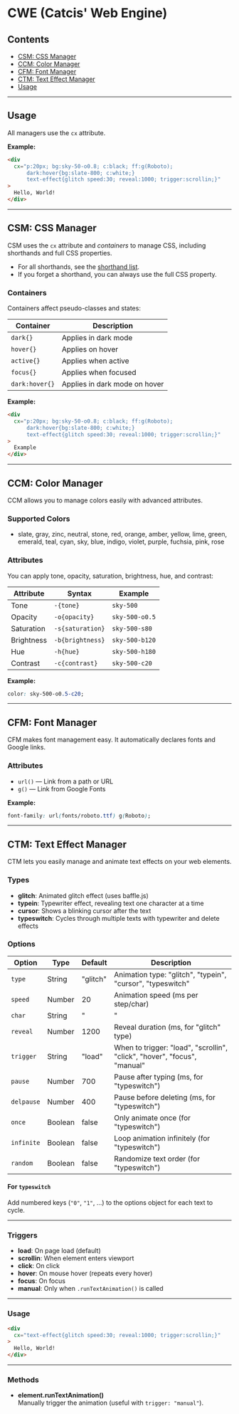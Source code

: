 # CWE (Catcis' Web Engine)

## Contents

- [CSM: CSS Manager](#csm-css-manager)
- [CCM: Color Manager](#ccm-color-manager)
- [CFM: Font Manager](#cfm-font-manager)
- [CTM: Text Effect Manager](#ctm-text-effect-manager)
- [Usage](#usage)

---

## Usage

All managers use the `cx` attribute.

**Example:**

```html
<div
  cx="p:20px; bg:sky-50-o0.8; c:black; ff:g(Roboto);
      dark:hover{bg:slate-800; c:white;}
      text-effect{glitch speed:30; reveal:1000; trigger:scrollin;}"
>
  Hello, World!
</div>
```

---

## CSM: CSS Manager

CSM uses the `cx` attribute and *containers* to manage CSS, including shorthands and full CSS properties.

- For all shorthands, see the [shorthand list](/shorthands.txt).
- If you forget a shorthand, you can always use the full CSS property.

### Containers

Containers affect pseudo-classes and states:

| Container      | Description                                 |
|----------------|---------------------------------------------|
| `dark{}`       | Applies in dark mode                        |
| `hover{}`      | Applies on hover                            |
| `active{}`     | Applies when active                         |
| `focus{}`      | Applies when focused                        |
| `dark:hover{}` | Applies in dark mode on hover               |

**Example:**

```html
<div
  cx="p:20px; bg:sky-50-o0.8; c:black; ff:g(Roboto);
      dark:hover{bg:slate-800; c:white;}
      text-effect{glitch speed:30; reveal:1000; trigger:scrollin;}"
>
  Example
</div>
```

---

## CCM: Color Manager

CCM allows you to manage colors easily with advanced attributes.

### Supported Colors

- slate, gray, zinc, neutral, stone, red, orange, amber, yellow, lime, green, emerald, teal, cyan, sky, blue, indigo, violet, purple, fuchsia, pink, rose

### Attributes

You can apply tone, opacity, saturation, brightness, hue, and contrast:

| Attribute   | Syntax         | Example             |
|-------------|----------------|---------------------|
| Tone        | `-{tone}`      | `sky-500`           |
| Opacity     | `-o{opacity}`  | `sky-500-o0.5`      |
| Saturation  | `-s{saturation}`| `sky-500-s80`      |
| Brightness  | `-b{brightness}`| `sky-500-b120`     |
| Hue         | `-h{hue}`      | `sky-500-h180`      |
| Contrast    | `-c{contrast}` | `sky-500-c20`       |

**Example:**

```css
color: sky-500-o0.5-c20;
```

---

## CFM: Font Manager

CFM makes font management easy. It automatically declares fonts and Google links.

### Attributes

- `url()` — Link from a path or URL
- `g()` — Link from Google Fonts

**Example:**

```css
font-family: url(fonts/roboto.ttf) g(Roboto);
```

---

## CTM: Text Effect Manager

CTM lets you easily manage and animate text effects on your web elements.

### Types

- **glitch**: Animated glitch effect (uses baffle.js)
- **typein**: Typewriter effect, revealing text one character at a time
- **cursor**: Shows a blinking cursor after the text
- **typeswitch**: Cycles through multiple texts with typewriter and delete effects

### Options

| Option      | Type      | Default   | Description                                                                 |
|-------------|-----------|-----------|-----------------------------------------------------------------------------|
| `type`      | String    | "glitch"  | Animation type: "glitch", "typein", "cursor", "typeswitch"                  |
| `speed`     | Number    | 20        | Animation speed (ms per step/char)                                          |
| `char`      | String    | "|"       | Cursor character (for "cursor" type)                                        |
| `reveal`    | Number    | 1200      | Reveal duration (ms, for "glitch" type)                                     |
| `trigger`   | String    | "load"    | When to trigger: "load", "scrollin", "click", "hover", "focus", "manual"    |
| `pause`     | Number    | 700       | Pause after typing (ms, for "typeswitch")                                   |
| `delpause`  | Number    | 400       | Pause before deleting (ms, for "typeswitch")                                |
| `once`      | Boolean   | false     | Only animate once (for "typeswitch")                                        |
| `infinite`  | Boolean   | false     | Loop animation infinitely (for "typeswitch")                                |
| `random`    | Boolean   | false     | Randomize text order (for "typeswitch")                                     |

#### For `typeswitch`  
Add numbered keys (`"0"`, `"1"`, ...) to the options object for each text to cycle.

---

### Triggers

- **load**: On page load (default)
- **scrollin**: When element enters viewport
- **click**: On click
- **hover**: On mouse hover (repeats every hover)
- **focus**: On focus
- **manual**: Only when `.runTextAnimation()` is called

---

### Usage

```html
<div
  cx="text-effect{glitch speed:30; reveal:1000; trigger:scrollin;}"
>
  Hello, World!
</div>
```

---

### Methods

- **element.runTextAnimation()**  
  Manually trigger the animation (useful with `trigger: "manual"`).
